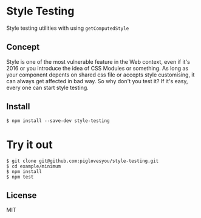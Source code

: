 # Style Testing

Style testing utilities with using `getComputedStyle`

## Concept

Style is one of the most vulnerable feature in the Web context, even if it's 2016 or you introduce the idea of CSS Modules or something. As long as your component depents on shared css file or accepts style customising, it can always get affected in bad way. So why don't you test it? If it's easy, every one can start style testing.

## Install

```
$ npm install --save-dev style-testing
```

# Try it out

```
$ git clone git@github.com:piglovesyou/style-testing.git
$ cd example/minimum
$ npm install
$ npm test
```

## License

MIT
